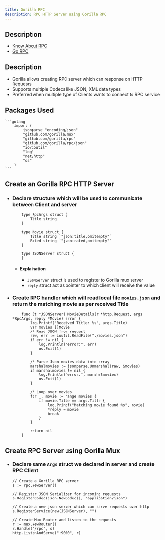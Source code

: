 ```yaml
---
title: Gorilla RPC
description: RPC HTTP Server using Gorilla RPC
---
```


## Description
- [Know About RPC](/basics/rpc)
- [Go RPC](rpc)

## Description
- Gorilla allows creating RPC server which can response on HTTP Requests
- Supports multiple Codecs like JSON, XML data types
- Preferred when multiple type of Clients wants to connect to RPC service

## Packages Used
	```golang
		import (
			jsonparse "encoding/json"
			"github.com/gorilla/mux"
			"github.com/gorilla/rpc"
			"github.com/gorilla/rpc/json"
			"io/ioutil"
			"log"
			"net/http"
			"os"
		)
	```

## Create an Gorilla RPC HTTP Server
- ### Declare structure which will be used to communicate between Client and server
	```golang
		type RpcArgs struct {
			Title string
		}

		type Movie struct {
			Title string `"json:title,omitempty"`
			Rated string `"json:rated,omitempty"`
		}
		
		type JSONServer struct {
		}
	```
	- #### Explaination
		- `JSONServer` struct is used to register to Gorilla mux server
		- `reply` struct act as pointer to which client will receive the value
		
- ### Create RPC handler which will read local file `movies.json` and return the matching movie as per received Title
	```golang
		func (t *JSONServer) MovieDetails(r *http.Request, args *RpcArgs, reply *Movie) error {
			log.Printf("Received Title: %s", args.Title)
			var movies []Movie
			// Read JSON from request
			raw, err := ioutil.ReadFile("./movies.json")
			if err != nil {
				log.Println("error:", err)
				os.Exit(1)
			}

			// Parse Json movies data into array
			marshalmovies := jsonparse.Unmarshal(raw, &movies)
			if marshalmovies != nil {
				log.Println("error:", marshalmovies)
				os.Exit(1)
			}

			// Loop over movies
			for _, movie := range movies {
				if movie.Title == args.Title {
					log.Printf("Matching movie found %s", movie)
					*reply = movie
					break
				}
			}

			return nil
		}
	```

## Create RPC Server using Gorilla Mux
- ### Declare same `Args` struct we declared in server and create RPC Client
	```golang
	// Create a Gorilla RPC server
	s := rpc.NewServer()
	
	// Register JSON Serializer for incoming requests
	s.RegisterCodec(json.NewCodec(), "application/json")
	
	// Create a new json server which can serve requests over http
	s.RegisterService(new(JSONServer), "")
	
	// Create Mux Router and listen to the requests
	r := mux.NewRouter()
	r.Handle("/rpc", s)
	http.ListenAndServe(":9000", r)
	```


